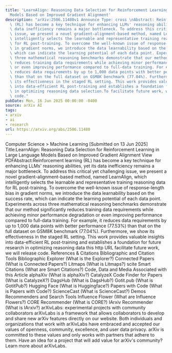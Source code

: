 ```yaml
---
title: 'LearnAlign: Reasoning Data Selection for Reinforcement Learning in Large Language
  Models Based on Improved Gradient Alignment'
description: "arXiv:2506.11480v1 Announce Type: cross \nAbstract: Reinforcement learning\
  \ (RL) has become a key technique for enhancing LLMs' reasoning abilities, yet its\
  \ data inefficiency remains a major bottleneck. To address this critical yet challenging\
  \ issue, we present a novel gradient-alignment-based method, named LearnAlign, which\
  \ intelligently selects the learnable and representative training reasoning data\
  \ for RL post-training. To overcome the well-known issue of response-length bias\
  \ in gradient norms, we introduce the data learnability based on the success rate,\
  \ which can indicate the learning potential of each data point. Experiments across\
  \ three mathematical reasoning benchmarks demonstrate that our method significantly\
  \ reduces training data requirements while achieving minor performance degradation\
  \ or even improving performance compared to full-data training. For example, it\
  \ reduces data requirements by up to 1,000 data points with better performance (77.53%)\
  \ than that on the full dataset on GSM8K benchmark (77.04%). Furthermore, we show\
  \ its effectiveness in the staged RL setting. This work provides valuable insights\
  \ into data-efficient RL post-training and establishes a foundation for future research\
  \ in optimizing reasoning data selection.To facilitate future work, we will release\
  \ code."
pubDate: Mon, 16 Jun 2025 00:00:00 -0400
source: arXiv AI
tags:
- arxiv
- ai
- research
url: https://arxiv.org/abs/2506.11480
---
```


Computer Science > Machine Learning
[Submitted on 13 Jun 2025]
Title:LearnAlign: Reasoning Data Selection for Reinforcement Learning in Large Language Models Based on Improved Gradient Alignment
View PDFAbstract:Reinforcement learning (RL) has become a key technique for enhancing LLMs' reasoning abilities, yet its data inefficiency remains a major bottleneck. To address this critical yet challenging issue, we present a novel gradient-alignment-based method, named LearnAlign, which intelligently selects the learnable and representative training reasoning data for RL post-training. To overcome the well-known issue of response-length bias in gradient norms, we introduce the data learnability based on the success rate, which can indicate the learning potential of each data point. Experiments across three mathematical reasoning benchmarks demonstrate that our method significantly reduces training data requirements while achieving minor performance degradation or even improving performance compared to full-data training. For example, it reduces data requirements by up to 1,000 data points with better performance (77.53%) than that on the full dataset on GSM8K benchmark (77.04%). Furthermore, we show its effectiveness in the staged RL setting. This work provides valuable insights into data-efficient RL post-training and establishes a foundation for future research in optimizing reasoning data this http URL facilitate future work, we will release code.
References & Citations
Bibliographic and Citation Tools
Bibliographic Explorer (What is the Explorer?)
Connected Papers (What is Connected Papers?)
Litmaps (What is Litmaps?)
scite Smart Citations (What are Smart Citations?)
Code, Data and Media Associated with this Article
alphaXiv (What is alphaXiv?)
CatalyzeX Code Finder for Papers (What is CatalyzeX?)
DagsHub (What is DagsHub?)
Gotit.pub (What is GotitPub?)
Hugging Face (What is Huggingface?)
Papers with Code (What is Papers with Code?)
ScienceCast (What is ScienceCast?)
Demos
Recommenders and Search Tools
Influence Flower (What are Influence Flowers?)
CORE Recommender (What is CORE?)
IArxiv Recommender
(What is IArxiv?)
arXivLabs: experimental projects with community collaborators
arXivLabs is a framework that allows collaborators to develop and share new arXiv features directly on our website.
Both individuals and organizations that work with arXivLabs have embraced and accepted our values of openness, community, excellence, and user data privacy. arXiv is committed to these values and only works with partners that adhere to them.
Have an idea for a project that will add value for arXiv's community? Learn more about arXivLabs.